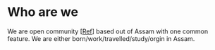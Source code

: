 # Who are we

We are open community [[Ref](https://en.wikiversity.org/wiki/Open_community_approach)] based out of Assam with one common feature. We are either born/work/travelled/study/orgin in Assam. 
